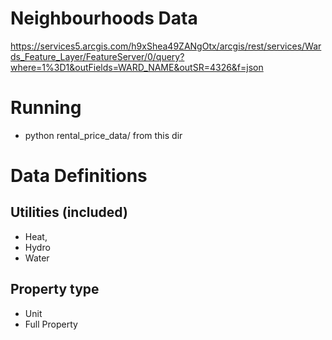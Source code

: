 # Neighbourhoods Data
https://services5.arcgis.com/h9xShea49ZANgOtx/arcgis/rest/services/Wards_Feature_Layer/FeatureServer/0/query?where=1%3D1&outFields=WARD_NAME&outSR=4326&f=json

# Running

* python rental_price_data/ from this dir

# Data Definitions
## Utilities (included)
* Heat,
* Hydro
* Water

## Property type
* Unit
* Full Property



